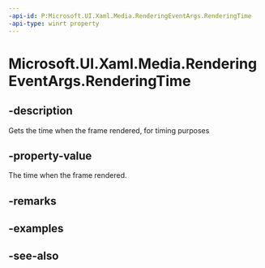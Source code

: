 ```yaml
---
-api-id: P:Microsoft.UI.Xaml.Media.RenderingEventArgs.RenderingTime
-api-type: winrt property
---
```


<!-- Property syntax
public Windows.Foundation.TimeSpan RenderingTime { get; }
-->

# Microsoft.UI.Xaml.Media.RenderingEventArgs.RenderingTime

## -description
Gets the time when the frame rendered, for timing purposes

## -property-value
The time when the frame rendered.

## -remarks

## -examples

## -see-also
